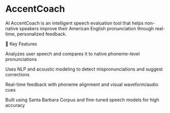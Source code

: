 # AccentCoach
AI AccentCoach is an intelligent speech evaluation tool that helps non-native speakers improve their American English pronunciation through real-time, personalized feedback.

🔹 Key Features

Analyzes user speech and compares it to native phoneme-level pronunciations

Uses NLP and acoustic modeling to detect mispronunciations and suggest corrections

Real-time feedback with phoneme alignment and visual waveform/audio cues

Built using Santa Barbara Corpus and fine-tuned speech models for high accuracy
